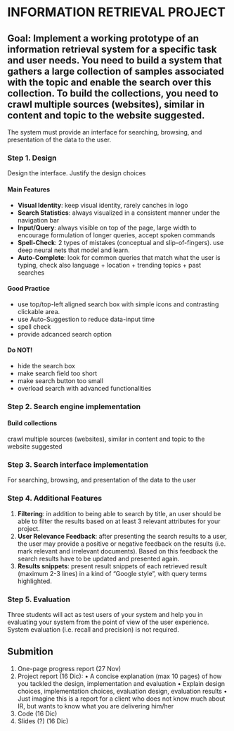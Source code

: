 # INFORMATION RETRIEVAL PROJECT 

## Goal: Implement a working prototype of an information retrieval system for a specific task and user needs. You need to build a system that gathers a large collection of samples associated with the topic and enable the search over this collection. To build the collections, you need to crawl multiple sources (websites), similar in content and topic to the website suggested.
The system must provide an interface for searching, browsing, and presentation of the data to the user.

### Step 1. Design

Design the interface. Justify the design choices

#### Main Features

- **Visual Identity**: keep visual identity, rarely canches in logo
- **Search Statistics**: always visualized in a consistent manner under the navigation bar
- **Input/Query**: always visible on top of the page, large width to encourage formulation of longer queries, accept spoken commands
- **Spell-Check**: 2 types of mistakes (conceptual and slip-of-fingers). use deep neural nets that model and learn.
- **Auto-Complete**: look for common queries that match what the user is typing, check also language + location + trending topics + past searches

#### Good Practice

- use top/top-left aligned search box with simple icons and contrasting clickable area.
- use Auto-Suggestion to reduce data-input time
- spell check
- provide adcanced search option

#### Do NOT!

- hide the search box
- make search field too short
- make search button too small
- overload search with advanced functionalities

### Step 2. Search engine implementation

#### Build collections

crawl multiple sources (websites), similar in content and topic to the website suggested

### Step 3. Search interface implementation

For searching, browsing, and presentation of the data to the user

### Step 4. Additional Features

1. **Filtering**: in addition to being able to search by title, an user should be able to filter the results based on at least 3 relevant attributes for your project.
2. **User Relevance Feedback**: after presenting the search results to a user, the user may provide a positive or negative feedback on the results (i.e. mark relevant and irrelevant documents). Based on this feedback the search results have to be updated and presented again.
3. **Results snippets**: present result snippets of each retrieved result (maximum 2-3 lines) in a kind of “Google style”, with query terms highlighted.

### Step 5. Evaluation
Three students will act as test users of your system and help you in evaluating your system from the point of view of the user experience. System evaluation (i.e. recall and precision) is not required.




## Submition
1. One-page progress report (27 Nov)
2. Project report (16 Dic):
• A concise explanation (max 10 pages) of how you tackled the design, implementation and evaluation
• Explain design choices, implementation choices, evaluation design, evaluation results
• Just imagine this is a report for a client who does not know much about IR, but wants to know what you are delivering him/her
3. Code (16 Dic)
4. Slides (?) (16 Dic)

